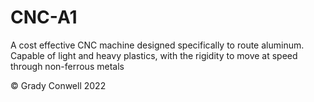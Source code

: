 # CNC-A1
A cost effective CNC machine designed specifically to route aluminum. Capable of light and heavy plastics, with the rigidity to move at speed through non-ferrous metals

© Grady Conwell 2022
